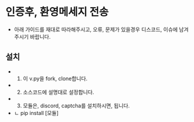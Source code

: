 # 인증후, 환영메세지 전송
- 아래 가이드를 재대로 따라해주시고, 오류, 문제가 있을경우 디스코드, 이슈에 남겨주시기 바랍니다.

## 설치
- 1. 이 v.py을 fork, clone합니다.
- 2. 소스코드에 설명대로 설정합니다.
- 3. 모듈은, discord, captcha를 설치하시면, 됩니다.
- ㄴ pip install [모듈]
